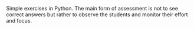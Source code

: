 Simple exercises in Python. The main form of assessment is not to see correct answers but rather to observe the students and monitor their effort and focus.
